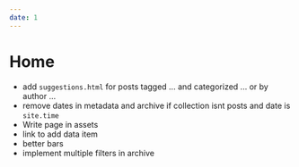 ```yaml
---
date: 1
---
```


Home
====

- add `suggestions.html` for posts tagged ... and categorized ... or by author ...
- remove dates in metadata and archive if collection isnt posts and date is `site.time`
- Write page in assets
- link to add data item
- better bars
- implement multiple filters in archive